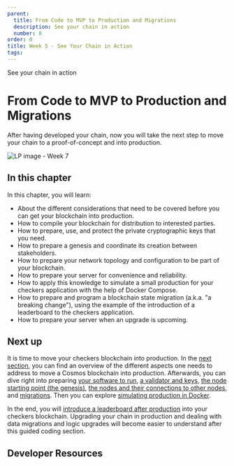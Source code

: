 ```yaml
---
parent:
  title: From Code to MVP to Production and Migrations
  description: See your chain in action
  number: 8
order: 0
title: Week 5 - See Your Chain in Action
tags:
---
```


<div class="tm-overline tm-rf-1 tm-lh-title tm-medium tm-muted">See your chain in action</div>
<h1 class="mt-4 mb-6">From Code to MVP to Production and Migrations</h1>

After having developed your chain, now you will take the next step to move your chain to a proof-of-concept and into production.

![LP image - Week 7](/universe.png)

## In this chapter

<HighlightBox type="learning">

In this chapter, you will learn:

* About the different considerations that need to be covered before you can get your blockchain into production.
* How to compile your blockchain for distribution to interested parties.
* How to prepare, use, and protect the private cryptographic keys that you need.
* How to prepare a genesis and coordinate its creation between stakeholders.
* How to prepare your network topology and configuration to be part of your blockchain.
* How to prepare your server for convenience and reliability.
* How to apply this knowledge to simulate a small production for your checkers application with the help of Docker Compose.
* How to prepare and program a blockchain state migration (a.k.a. "a breaking change"), using the example of the introduction of a leaderboard to the checkers application.
* How to prepare your server when an upgrade is upcoming.

</HighlightBox>

## Next up

It is time to move your checkers blockchain into production. In the [next section](/tutorials/9-path-to-prod/1-overview.md), you can find an overview of the different aspects one needs to address to move a Cosmos blockchain into production. Afterwards, you can dive right into preparing [your software to run](/tutorials/9-path-to-prod/2-software.md), [a validator and keys](/tutorials/9-path-to-prod/3-keys.md), [the node starting point (the genesis)](/tutorials/9-path-to-prod/5-network.md), [the nodes and their connections to other nodes](/tutorials/9-path-to-prod/6-run.md), and [migrations](/tutorials/9-path-to-prod/7-migration.md). Then you can explore [simulating production in Docker](/hands-on-exercise/4-run-in-prod/1-run-prod-docker.md).

In the end, you will [introduce a leaderboard after production](/hands-on-exercise/4-run-in-prod/2-migration.md) into your checkers blockchain. Upgrading your chain in production and dealing with data migrations and logic upgrades will become easier to understand after this guided coding section.

## Developer Resources

<div v-for="resource in $themeConfig.resources">
  <Resource
    :title="resource.title"
    :description="resource.description"
    :links="resource.links"
    :image="resource.image"
    :large="true"
  />
  <br/>
</div>
